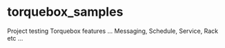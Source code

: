 torquebox_samples
=================

Project testing Torquebox features ... Messaging, Schedule, Service, Rack etc ...